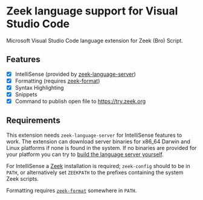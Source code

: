 # Zeek language support for Visual Studio Code

Microsoft Visual Studio Code language extension for Zeek (Bro) Script.

## Features

- [x] IntelliSense (provided by
      [zeek-language-server](https://github.com/bbannier/zeek-language-server))
- [x] Formatting (requires [zeek-format](https://github.com/zeek/zeekscript))
- [x] Syntax Highlighting
- [x] Snippets
- [x] Command to publish open file to <https://try.zeek.org>

## Requirements

This extension needs `zeek-language-server` for IntelliSense features to work.
The extension can download server binaries for x86_64 Darwin and Linux
platforms if none is found in the system. If no binaries are provided for your
platform you can try to [build the language server
yourself](https://github.com/bbannier/zeek-language-server#building-from-source).

For IntelliSense a [Zeek](https://zeek.org) installation is required;
`zeek-config` should to be in `PATH`, or alternatively set `ZEEKPATH` to the
prefixes containing the system Zeek scripts.

Formatting requires [`zeek-format`](https://github.com/zeek/zeekscript)
somewhere in `PATH`.
